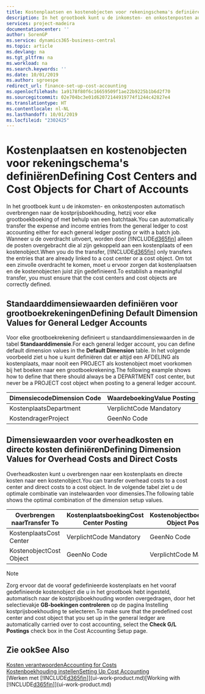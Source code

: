```yaml
---
title: Kostenplaatsen en kostenobjecten voor rekeningschema's definiëren | Microsoft Docs
description: In het grootboek kunt u de inkomsten- en onkostenposten automatisch overbrengen naar de kostprijsboekhouding, hetzij voor elke grootboekboeking of met behulp van een batchtaak. Wanneer u de overdracht uitvoert, worden alleen de posten overgebracht die al zijn gekoppeld aan een kostenplaats of een kostenobject. Om tot een zinvolle overdracht te komen, moet u ervoor zorgen dat kostenplaatsen en de kostenobjecten juist zijn gedefinieerd.
services: project-madeira
documentationcenter: ''
author: SorenGP
ms.service: dynamics365-business-central
ms.topic: article
ms.devlang: na
ms.tgt_pltfrm: na
ms.workload: na
ms.search.keywords: ''
ms.date: 10/01/2019
ms.author: sgroespe
redirect_url: finance-set-up-cost-accounting
ms.openlocfilehash: 1a9178f80f6c16659509f1ae22b9225b1b6d2f70
ms.sourcegitcommit: 02e704bc3e01d62072144919774f1244c42827e4
ms.translationtype: HT
ms.contentlocale: nl-NL
ms.lasthandoff: 10/01/2019
ms.locfileid: "2302425"
---
```

# <a name="defining-cost-centers-and-cost-objects-for-chart-of-accounts"></a><span data-ttu-id="22c5c-105">Kostenplaatsen en kostenobjecten voor rekeningschema's definiëren</span><span class="sxs-lookup"><span data-stu-id="22c5c-105">Defining Cost Centers and Cost Objects for Chart of Accounts</span></span>
<span data-ttu-id="22c5c-106">In het grootboek kunt u de inkomsten- en onkostenposten automatisch overbrengen naar de kostprijsboekhouding, hetzij voor elke grootboekboeking of met behulp van een batchtaak.</span><span class="sxs-lookup"><span data-stu-id="22c5c-106">You can automatically transfer the expense and income entries from the general ledger to cost accounting either for each general ledger posting or with a batch job.</span></span> <span data-ttu-id="22c5c-107">Wanneer u de overdracht uitvoert, worden door [!INCLUDE[d365fin](includes/d365fin_md.md)] alleen de posten overgebracht die al zijn gekoppeld aan een kostenplaats of een kostenobject.</span><span class="sxs-lookup"><span data-stu-id="22c5c-107">When you do the transfer, [!INCLUDE[d365fin](includes/d365fin_md.md)] only transfers the entries that are already linked to a cost center or a cost object.</span></span> <span data-ttu-id="22c5c-108">Om tot een zinvolle overdracht te komen, moet u ervoor zorgen dat kostenplaatsen en de kostenobjecten juist zijn gedefinieerd.</span><span class="sxs-lookup"><span data-stu-id="22c5c-108">To establish a meaningful transfer, you must ensure that the cost centers and cost objects are correctly defined.</span></span>  

## <a name="defining-default-dimension-values-for-general-ledger-accounts"></a><span data-ttu-id="22c5c-109">Standaarddimensiewaarden definiëren voor grootboekrekeningen</span><span class="sxs-lookup"><span data-stu-id="22c5c-109">Defining Default Dimension Values for General Ledger Accounts</span></span>  
<span data-ttu-id="22c5c-110">Voor elke grootboekrekening definieert u standaarddimensiewaarden in de tabel **Standaarddimensie**.</span><span class="sxs-lookup"><span data-stu-id="22c5c-110">For each general ledger account, you can define default dimension values in the **Default Dimension** table.</span></span> <span data-ttu-id="22c5c-111">In het volgende voorbeeld ziet u hoe u kunt definiëren dat er altijd een AFDELING als kostenplaats, maar nooit een PROJECT als kostenobject moet voorkomen bij het boeken naar een grootboekrekening.</span><span class="sxs-lookup"><span data-stu-id="22c5c-111">The following example shows how to define that there should always be a DEPARTMENT cost center, but never be a PROJECT cost object when posting to a general ledger account.</span></span>  

|<span data-ttu-id="22c5c-112">**Dimensiecode**</span><span class="sxs-lookup"><span data-stu-id="22c5c-112">**Dimension Code**</span></span>|<span data-ttu-id="22c5c-113">**Waardeboeking**</span><span class="sxs-lookup"><span data-stu-id="22c5c-113">**Value Posting**</span></span>|  
|------------------------------------------|-----------------------------------------|  
|<span data-ttu-id="22c5c-114">Kostenplaats</span><span class="sxs-lookup"><span data-stu-id="22c5c-114">Department</span></span>|<span data-ttu-id="22c5c-115">Verplicht</span><span class="sxs-lookup"><span data-stu-id="22c5c-115">Code Mandatory</span></span>|  
|<span data-ttu-id="22c5c-116">Kostendrager</span><span class="sxs-lookup"><span data-stu-id="22c5c-116">Project</span></span>|<span data-ttu-id="22c5c-117">Geen</span><span class="sxs-lookup"><span data-stu-id="22c5c-117">No Code</span></span>|  

## <a name="defining-dimension-values-for-overhead-costs-and-direct-costs"></a><span data-ttu-id="22c5c-118">Dimensiewaarden voor overheadkosten en directe kosten definiëren</span><span class="sxs-lookup"><span data-stu-id="22c5c-118">Defining Dimension Values for Overhead Costs and Direct Costs</span></span>  
 <span data-ttu-id="22c5c-119">Overheadkosten kunt u overbrengen naar een kostenplaats en directe kosten naar een kostenobject.</span><span class="sxs-lookup"><span data-stu-id="22c5c-119">You can transfer overhead costs to a cost center and direct costs to a cost object.</span></span> <span data-ttu-id="22c5c-120">In de volgende tabel ziet u de optimale combinatie van instelwaarden voor dimensies.</span><span class="sxs-lookup"><span data-stu-id="22c5c-120">The following table shows the optimal combination of the dimension setup values.</span></span>  

|<span data-ttu-id="22c5c-121">Overbrengen naar</span><span class="sxs-lookup"><span data-stu-id="22c5c-121">Transfer To</span></span>|<span data-ttu-id="22c5c-122">Kostenplaatsboeking</span><span class="sxs-lookup"><span data-stu-id="22c5c-122">Cost Center Posting</span></span>|<span data-ttu-id="22c5c-123">Kostenobjectboeking</span><span class="sxs-lookup"><span data-stu-id="22c5c-123">Cost Object Posting</span></span>|  
|-----------------|-------------------------|-------------------------|  
|<span data-ttu-id="22c5c-124">Kostenplaats</span><span class="sxs-lookup"><span data-stu-id="22c5c-124">Cost Center</span></span>|<span data-ttu-id="22c5c-125">Verplicht</span><span class="sxs-lookup"><span data-stu-id="22c5c-125">Code Mandatory</span></span>|<span data-ttu-id="22c5c-126">Geen</span><span class="sxs-lookup"><span data-stu-id="22c5c-126">No Code</span></span>|  
|<span data-ttu-id="22c5c-127">Kostenobject</span><span class="sxs-lookup"><span data-stu-id="22c5c-127">Cost Object</span></span>|<span data-ttu-id="22c5c-128">Geen</span><span class="sxs-lookup"><span data-stu-id="22c5c-128">No Code</span></span>|<span data-ttu-id="22c5c-129">Verplicht</span><span class="sxs-lookup"><span data-stu-id="22c5c-129">Code Mandatory</span></span>|  

> [!NOTE]  
>  <span data-ttu-id="22c5c-130">Zorg ervoor dat de vooraf gedefinieerde kostenplaats en het vooraf gedefinieerde kostenobject die u in het grootboek hebt ingesteld, automatisch naar de kostprijsboekhouding worden overgedragen, door het selectievakje **GB-boekingen controleren** op de pagina Instelling kostprijsboekhouding te selecteren.</span><span class="sxs-lookup"><span data-stu-id="22c5c-130">To make sure that the predefined cost center and cost object that you set up in the general ledger are automatically carried over to cost accounting, select the **Check G/L Postings** check box in the Cost Accounting Setup page.</span></span>  

## <a name="see-also"></a><span data-ttu-id="22c5c-131">Zie ook</span><span class="sxs-lookup"><span data-stu-id="22c5c-131">See Also</span></span>  
[<span data-ttu-id="22c5c-132">Kosten verantwoorden</span><span class="sxs-lookup"><span data-stu-id="22c5c-132">Accounting for Costs</span></span>](finance-manage-cost-accounting.md)  
[<span data-ttu-id="22c5c-133">Kostenboekhouding instellen</span><span class="sxs-lookup"><span data-stu-id="22c5c-133">Setting Up Cost Accounting</span></span>](finance-set-up-cost-accounting.md)  
<span data-ttu-id="22c5c-134">[Werken met [!INCLUDE[d365fin](includes/d365fin_md.md)]](ui-work-product.md)</span><span class="sxs-lookup"><span data-stu-id="22c5c-134">[Working with [!INCLUDE[d365fin](includes/d365fin_md.md)]](ui-work-product.md)</span></span>
